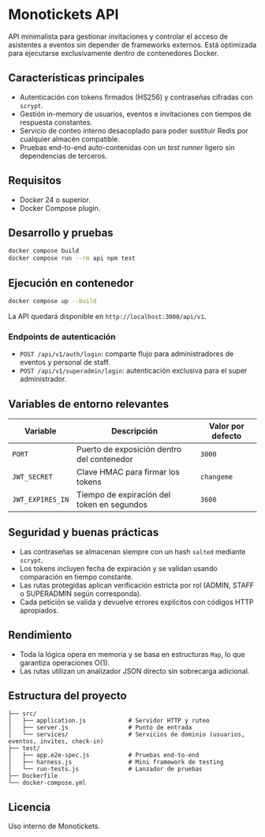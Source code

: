 # Monotickets API

API minimalista para gestionar invitaciones y controlar el acceso de asistentes a eventos sin depender de frameworks externos. Está optimizada para ejecutarse exclusivamente dentro de contenedores Docker.

## Características principales

- Autenticación con tokens firmados (HS256) y contraseñas cifradas con `scrypt`.
- Gestión in-memory de usuarios, eventos e invitaciones con tiempos de respuesta constantes.
- Servicio de conteo interno desacoplado para poder sustituir Redis por cualquier almacén compatible.
- Pruebas end-to-end auto-contenidas con un _test runner_ ligero sin dependencias de terceros.

## Requisitos

- Docker 24 o superior.
- Docker Compose plugin.

## Desarrollo y pruebas

```bash
docker compose build
docker compose run --rm api npm test
```

## Ejecución en contenedor

```bash
docker compose up --build
```

La API quedará disponible en `http://localhost:3000/api/v1`.

### Endpoints de autenticación

- `POST /api/v1/auth/login`: comparte flujo para administradores de eventos y personal de staff.
- `POST /api/v1/superadmin/login`: autenticación exclusiva para el super administrador.

## Variables de entorno relevantes

| Variable        | Descripción                               | Valor por defecto |
|-----------------|-------------------------------------------|-------------------|
| `PORT`          | Puerto de exposición dentro del contenedor| `3000`            |
| `JWT_SECRET`    | Clave HMAC para firmar los tokens         | `changeme`        |
| `JWT_EXPIRES_IN`| Tiempo de expiración del token en segundos| `3600`            |

## Seguridad y buenas prácticas

- Las contraseñas se almacenan siempre con un hash `salted` mediante `scrypt`.
- Los tokens incluyen fecha de expiración y se validan usando comparación en tiempo constante.
- Las rutas protegidas aplican verificación estricta por rol (ADMIN, STAFF o SUPERADMIN según corresponda).
- Cada petición se valida y devuelve errores explícitos con códigos HTTP apropiados.

## Rendimiento

- Toda la lógica opera en memoria y se basa en estructuras `Map`, lo que garantiza operaciones O(1).
- Las rutas utilizan un analizador JSON directo sin sobrecarga adicional.

## Estructura del proyecto

```
├── src/
│   ├── application.js            # Servidor HTTP y ruteo
│   ├── server.js                 # Punto de entrada
│   └── services/                 # Servicios de dominio (usuarios, eventos, invites, check-in)
├── test/
│   ├── app.e2e-spec.js           # Pruebas end-to-end
│   ├── harness.js                # Mini framework de testing
│   └── run-tests.js              # Lanzador de pruebas
├── Dockerfile
└── docker-compose.yml
```

## Licencia

Uso interno de Monotickets.
